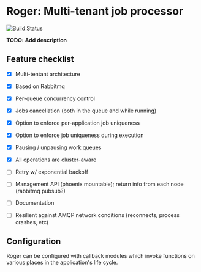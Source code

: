 # Roger: Multi-tenant job processor

[![Build Status](https://travis-ci.org/arjan/decorator.png?branch=master)](https://travis-ci.org/bettyblocks/roger)


**TODO: Add description**

## Feature checklist

- [x] Multi-tentant architecture
- [x] Based on Rabbitmq
- [x] Per-queue concurrency control
- [x] Jobs cancellation (both in the queue and while running)
- [x] Option to enforce per-application job uniqueness
- [x] Option to enforce job uniqueness during execution
- [x] Pausing / unpausing work queues
- [x] All operations are cluster-aware
- [ ] Retry w/ exponential backoff
- [ ] Management API (phoenix mountable); return info from each node (rabbitmq pubsub?)
- [ ] Documentation
- [ ] Resilient against AMQP network conditions (reconnects, process crashes, etc)


## Configuration

Roger can be configured with callback modules which invoke functions
on various places in the application's life cycle.
